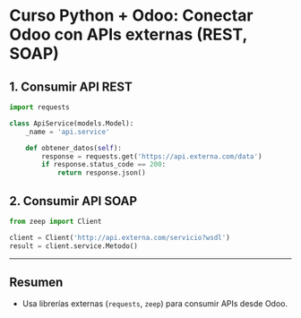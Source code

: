 # Curso Python + Odoo: Conectar Odoo con APIs externas (REST, SOAP)

## 1. Consumir API REST

```python
import requests

class ApiService(models.Model):
    _name = 'api.service'

    def obtener_datos(self):
        response = requests.get('https://api.externa.com/data')
        if response.status_code == 200:
            return response.json()
```

## 2. Consumir API SOAP

```python
from zeep import Client

client = Client('http://api.externa.com/servicio?wsdl')
result = client.service.Metodo()
```

---

## Resumen

- Usa librerías externas (`requests`, `zeep`) para consumir APIs desde Odoo.